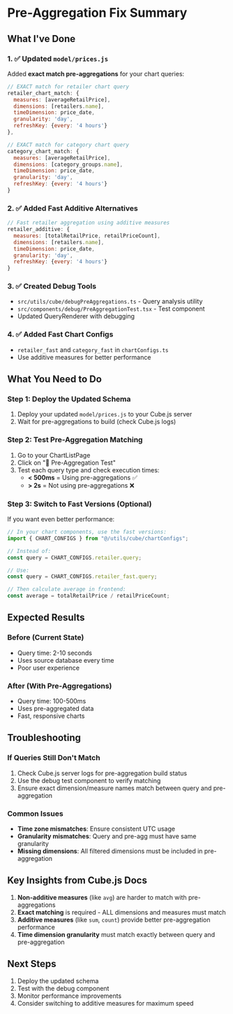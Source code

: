 # Pre-Aggregation Fix Summary

## What I've Done

### 1. ✅ Updated `model/prices.js`
Added **exact match pre-aggregations** for your chart queries:

```javascript
// EXACT match for retailer chart query
retailer_chart_match: {
  measures: [averageRetailPrice],
  dimensions: [retailers.name],
  timeDimension: price_date,
  granularity: 'day',
  refreshKey: {every: '4 hours'}
},

// EXACT match for category chart query  
category_chart_match: {
  measures: [averageRetailPrice],
  dimensions: [category_groups.name],
  timeDimension: price_date,
  granularity: 'day',
  refreshKey: {every: '4 hours'}
}
```

### 2. ✅ Added Fast Additive Alternatives
```javascript
// Fast retailer aggregation using additive measures
retailer_additive: {
  measures: [totalRetailPrice, retailPriceCount],
  dimensions: [retailers.name],
  timeDimension: price_date,
  granularity: 'day',
  refreshKey: {every: '4 hours'}
}
```

### 3. ✅ Created Debug Tools
- `src/utils/cube/debugPreAggregations.ts` - Query analysis utility
- `src/components/debug/PreAggregationTest.tsx` - Test component
- Updated QueryRenderer with debugging

### 4. ✅ Added Fast Chart Configs
- `retailer_fast` and `category_fast` in `chartConfigs.ts`
- Use additive measures for better performance

## What You Need to Do

### Step 1: Deploy the Updated Schema
1. Deploy your updated `model/prices.js` to your Cube.js server
2. Wait for pre-aggregations to build (check Cube.js logs)

### Step 2: Test Pre-Aggregation Matching
1. Go to your ChartListPage
2. Click on "🧪 Pre-Aggregation Test" 
3. Test each query type and check execution times:
   - **< 500ms** = Using pre-aggregations ✅
   - **> 2s** = Not using pre-aggregations ❌

### Step 3: Switch to Fast Versions (Optional)
If you want even better performance:

```typescript
// In your chart components, use the fast versions:
import { CHART_CONFIGS } from "@/utils/cube/chartConfigs";

// Instead of:
const query = CHART_CONFIGS.retailer.query;

// Use:
const query = CHART_CONFIGS.retailer_fast.query;

// Then calculate average in frontend:
const average = totalRetailPrice / retailPriceCount;
```

## Expected Results

### Before (Current State)
- Query time: 2-10 seconds
- Uses source database every time
- Poor user experience

### After (With Pre-Aggregations)
- Query time: 100-500ms
- Uses pre-aggregated data
- Fast, responsive charts

## Troubleshooting

### If Queries Still Don't Match
1. Check Cube.js server logs for pre-aggregation build status
2. Use the debug test component to verify matching
3. Ensure exact dimension/measure names match between query and pre-aggregation

### Common Issues
- **Time zone mismatches**: Ensure consistent UTC usage
- **Granularity mismatches**: Query and pre-agg must have same granularity
- **Missing dimensions**: All filtered dimensions must be included in pre-aggregation

## Key Insights from Cube.js Docs

1. **Non-additive measures** (like `avg`) are harder to match with pre-aggregations
2. **Exact matching** is required - ALL dimensions and measures must match
3. **Additive measures** (like `sum`, `count`) provide better pre-aggregation performance
4. **Time dimension granularity** must match exactly between query and pre-aggregation

## Next Steps

1. Deploy the updated schema
2. Test with the debug component
3. Monitor performance improvements
4. Consider switching to additive measures for maximum speed